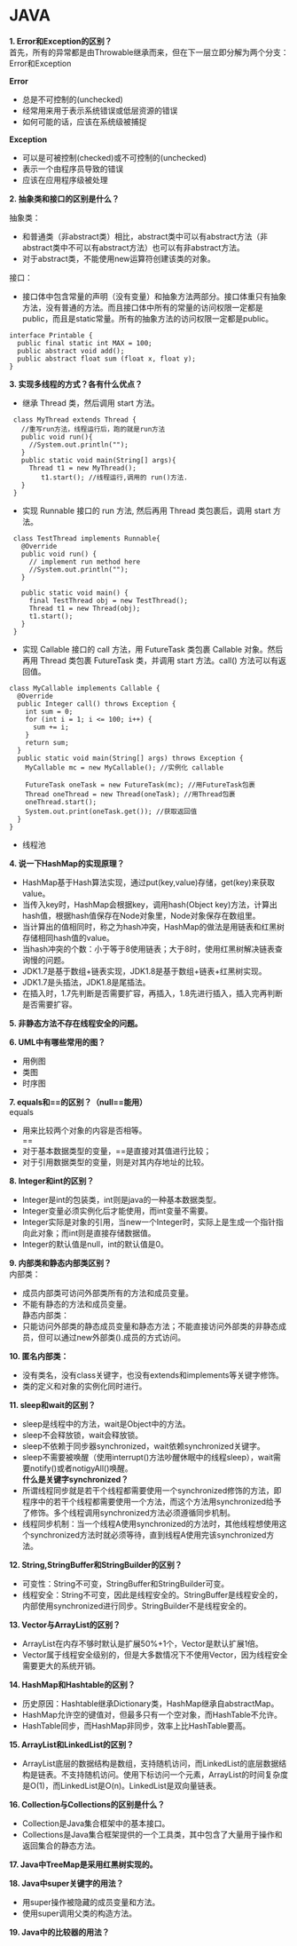 # JAVA
**1. Error和Exception的区别？**  
首先，所有的异常都是由Throwable继承而来，但在下一层立即分解为两个分支：Error和Exception  

**Error**  
* 总是不可控制的(unchecked)  
* 经常用来用于表示系统错误或低层资源的错误  
* 如何可能的话，应该在系统级被捕捉       
   
**Exception**  
* 可以是可被控制(checked)或不可控制的(unchecked)  
* 表示一个由程序员导致的错误  
* 应该在应用程序级被处理  
  
**2. 抽象类和接口的区别是什么？**  
  
抽象类：  
*  和普通类（非abstract类）相比，abstract类中可以有abstract方法（非abstract类中不可以有abstract方法）也可以有非abstract方法。  
*  对于abstract类，不能使用new运算符创建该类的对象。  
  
接口：  
*  接口体中包含常量的声明（没有变量）和抽象方法两部分。接口体重只有抽象方法，没有普通的方法。而且接口体中所有的常量的访问权限一定都是public，而且是static常量。所有的抽象方法的访问权限一定都是public。  
  
```
interface Printable {
  public final static int MAX = 100;
  public abstract void add();
  public abstract float sum (float x, float y);
}
```  
**3. 实现多线程的方式？各有什么优点？**  
* 继承 Thread 类，然后调用 start 方法。  
```
 class MyThread extends Thread {
   //重写run方法，线程运行后，跑的就是run方法 
   public void run(){
     //System.out.println("");
   }
   public static void main(String[] args){
     Thread t1 = new MyThread();
        t1.start(); //线程运行,调用的 run()方法.
   }
 }
```
* 实现 Runnable 接口的 run 方法, 然后再用 Thread 类包裹后，调用 start 方法。  
```
 class TestThread implements Runnable{
   @Override
   public void run() {
     // implement run method here 
     //System.out.println("");
   }
  
   public static void main() {
     final TestThread obj = new TestThread();
     Thread t1 = new Thread(obj);
     t1.start();
   }
 }
 ```
*  实现 Callable 接口的 call 方法，用 FutureTask 类包裹 Callable 对象。然后再用 Thread 类包裹 FutureTask 类，并调用 start 方法。call() 方法可以有返回值。  
```
class MyCallable implements Callable {
  @Override
  public Integer call() throws Exception {
    int sum = 0;
    for (int i = 1; i <= 100; i++) {
      sum += i;
    }
    return sum;
  }
  public static void main(String[] args) throws Exception {
    MyCallable mc = new MyCallable(); //实例化 callable

    FutureTask oneTask = new FutureTask(mc); //用FutureTask包裹
    Thread oneThread = new Thread(oneTask); //用Thread包裹
    oneThread.start();
    System.out.print(oneTask.get()); //获取返回值
  }
}
```
* 线程池  
  
**4. 说一下HashMap的实现原理？**  
* HashMap基于Hash算法实现，通过put(key,value)存储，get(key)来获取value。  
* 当传入key时，HashMap会根据key，调用hash(Object key)方法，计算出hash值，根据hash值保存在Node对象里，Node对象保存在数组里。  
* 当计算出的值相同时，称之为hash冲突，HashMap的做法是用链表和红黑树存储相同hash值的value。  
* 当hash冲突的个数：小于等于8使用链表；大于8时，使用红黑树解决链表查询慢的问题。  
* JDK1.7是基于数组+链表实现，JDK1.8是基于数组+链表+红黑树实现。  
* JDK1.7是头插法，JDK1.8是尾插法。  
* 在插入时，1.7先判断是否需要扩容，再插入，1.8先进行插入，插入完再判断是否需要扩容。  
  
**5. 非静态方法不存在线程安全的问题。**  
  
**6. UML中有哪些常用的图？**  
* 用例图  
* 类图  
* 时序图  
  
**7. equals和==的区别？（null==能用）**  
equals  
* 用来比较两个对象的内容是否相等。  
==  
* 对于基本数据类型的变量，==是直接对其值进行比较；  
* 对于引用数据类型的变量，则是对其内存地址的比较。  
  
**8. Integer和int的区别？**  
* Integer是int的包装类，int则是java的一种基本数据类型。  
* Integer变量必须实例化后才能使用，而int变量不需要。  
* Integer实际是对象的引用，当new一个Integer时，实际上是生成一个指针指向此对象；而int则是直接存储数据值。  
* Integer的默认值是null，int的默认值是0。  
  
**9. 内部类和静态内部类区别？**  
内部类：  
* 成员内部类可访问外部类所有的方法和成员变量。  
* 不能有静态的方法和成员变量。  
静态内部类：  
* 只能访问外部类的静态成员变量和静态方法；不能直接访问外部类的非静态成员，但可以通过new外部类().成员的方式访问。  
  
**10. 匿名内部类：**  
* 没有类名，没有class关键字，也没有extends和implements等关键字修饰。  
* 类的定义和对象的实例化同时进行。  
  
**11. sleep和wait的区别？**  
* sleep是线程中的方法，wait是Object中的方法。  
* sleep不会释放锁，wait会释放锁。  
* sleep不依赖于同步器synchronized，wait依赖synchronized关键字。  
* sleep不需要被唤醒（使用interrupt()方法吵醒休眠中的线程sleep），wait需要notify()或者notigyAll()唤醒。  
**什么是关键字synchronized？**  
* 所谓线程同步就是若干个线程都需要使用一个synchronized修饰的方法，即程序中的若干个线程都需要使用一个方法，而这个方法用synchronized给予了修饰。多个线程调用synchronized方法必须遵循同步机制。  
* 线程同步机制：当一个线程A使用synchronized的方法时，其他线程想使用这个synchronized方法时就必须等待，直到线程A使用完该synchronized方法。
  
**12. String,StringBuffer和StringBuilder的区别？**  
* 可变性：String不可变，StringBuffer和StringBuilder可变。  
* 线程安全：String不可变，因此是线程安全的。StringBuffer是线程安全的，内部使用synchronized进行同步。StringBuilder不是线程安全的。  
  
**13. Vector与ArrayList的区别？**  
* ArrayList在内存不够时默认是扩展50%+1个，Vector是默认扩展1倍。  
* Vector属于线程安全级别的，但是大多数情况下不使用Vector，因为线程安全需要更大的系统开销。  
  
**14. HashMap和Hashtable的区别？**  
* 历史原因：Hashtable继承Dictionary类，HashMap继承自abstractMap。  
* HashMap允许空的键值对，但最多只有一个空对象，而HashTable不允许。  
* HashTable同步，而HashMap非同步，效率上比HashTable要高。  
  
**15. ArrayList和LinkedList的区别？**  
* ArrayList底层的数据结构是数组，支持随机访问，而LinkedList的底层数据结构是链表。不支持随机访问。使用下标访问一个元素，ArrayList的时间复杂度是O(1)，而LinkedList是O(n)。LinkedList是双向量链表。  
  
**16. Collection与Collections的区别是什么？**  
* Collection是Java集合框架中的基本接口。  
* Collections是Java集合框架提供的一个工具类，其中包含了大量用于操作和返回集合的静态方法。  
  
**17. Java中TreeMap是采用红黑树实现的。**  
  
**18. Java中super关键字的用法？**  
* 用super操作被隐藏的成员变量和方法。  
* 使用super调用父类的构造方法。  
  
**19. Java中的比较器的用法？**




